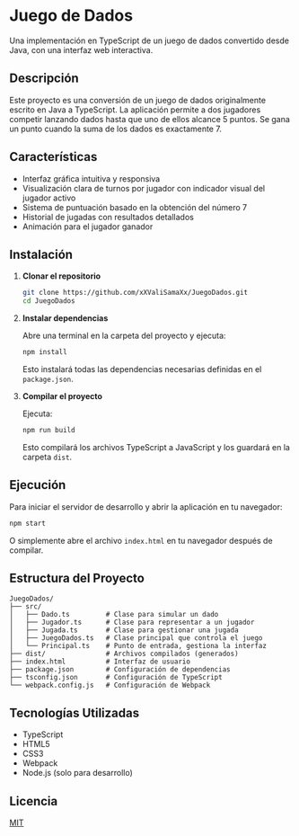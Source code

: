 # Juego de Dados

Una implementación en TypeScript de un juego de dados convertido desde Java, con una interfaz web interactiva.

## Descripción

Este proyecto es una conversión de un juego de dados originalmente escrito en Java a TypeScript. La aplicación permite a dos jugadores competir lanzando dados hasta que uno de ellos alcance 5 puntos. Se gana un punto cuando la suma de los dados es exactamente 7.

## Características

- Interfaz gráfica intuitiva y responsiva
- Visualización clara de turnos por jugador con indicador visual del jugador activo
- Sistema de puntuación basado en la obtención del número 7
- Historial de jugadas con resultados detallados
- Animación para el jugador ganador

## Instalación

1. **Clonar el repositorio**
   
   ```bash
   git clone https://github.com/xXValiSamaXx/JuegoDados.git
   cd JuegoDados
   ```

2. **Instalar dependencias**
   
   Abre una terminal en la carpeta del proyecto y ejecuta:
   
   ```bash
   npm install
   ```
   
   Esto instalará todas las dependencias necesarias definidas en el `package.json`.

3. **Compilar el proyecto**
   
   Ejecuta:
   
   ```bash
   npm run build
   ```
   
   Esto compilará los archivos TypeScript a JavaScript y los guardará en la carpeta `dist`.

## Ejecución

Para iniciar el servidor de desarrollo y abrir la aplicación en tu navegador:

```bash
npm start
```

O simplemente abre el archivo `index.html` en tu navegador después de compilar.

## Estructura del Proyecto

```
JuegoDados/
├── src/
│   ├── Dado.ts         # Clase para simular un dado
│   ├── Jugador.ts      # Clase para representar a un jugador
│   ├── Jugada.ts       # Clase para gestionar una jugada
│   ├── JuegoDados.ts   # Clase principal que controla el juego
│   └── Principal.ts    # Punto de entrada, gestiona la interfaz
├── dist/               # Archivos compilados (generados)
├── index.html          # Interfaz de usuario
├── package.json        # Configuración de dependencias
├── tsconfig.json       # Configuración de TypeScript
└── webpack.config.js   # Configuración de Webpack
```

## Tecnologías Utilizadas

- TypeScript
- HTML5
- CSS3
- Webpack
- Node.js (solo para desarrollo)

## Licencia

[MIT](LICENSE)
